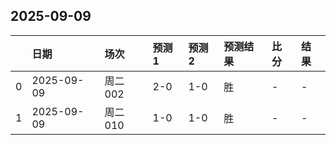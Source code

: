 

## 2025-09-09

|    | 日期         | 场次    | 预测1   | 预测2   | 预测结果   | 比分   | 结果   |
|---:|:-----------|:------|:------|:------|:-------|:-----|:-----|
|  0 | 2025-09-09 | 周二002 | 2-0   | 1-0   | 胜      | -    | -    |
|  1 | 2025-09-09 | 周二010 | 1-0   | 1-0   | 胜      | -    | -    |

